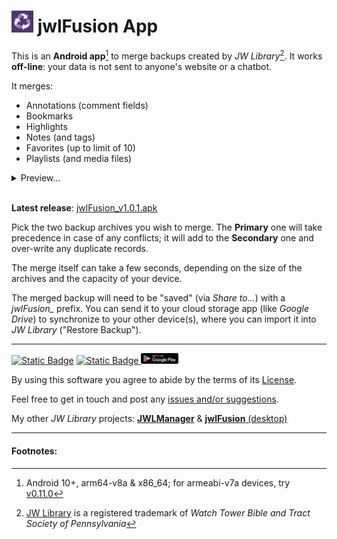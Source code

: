# <img src="docs/res/jwlFusion.png" width=35> jwlFusion App

This is an **Android app**[^1] to merge backups created by *JW Library*[^2]. It works **off-line**: your data is not sent to anyone's website or a chatbot.

It merges:
- Annotations (comment fields)
- Bookmarks
- Highlights
- Notes (and tags)
- Favorites (up to limit of 10)
- Playlists (and media files)

<details>
<summary>Preview…</summary>
<br/>

![preview](docs/res/jwlFusion.gif)
<br/>
</details>
<br/>

**Latest release**: [jwlFusion_v1.0.1.apk](https://github.com/erykjj/jwlFusion-app/releases/download/v1.0.1/jwlFusion_v1.0.1.apk)

Pick the two backup archives you wish to merge. The **Primary** one will take precedence in case of any conflicts; it will add to the **Secondary** one and over-write any duplicate records.

The merge itself can take a few seconds, depending on the size of the archives and the capacity of your device.

The merged backup will need to be "saved" (via *Share to…*) with a *jwlFusion_* prefix. You can send it to your cloud storage app (like *Google Drive*) to synchronize to your other device(s), where you can import it into *JW Library* ("Restore Backup").

____
[![Static Badge](https://img.shields.io/badge/releases-orange?style=plastic&logo=rss&logoColor=orange&color=black)](https://github.com/erykjj/jwlFusion-app/releases.atom) [![Static Badge](https://img.shields.io/badge/GitHub.io-jwlFusion%20App-white?style=plastic&logo=GitHub&color=black)
 ](https://erykjj.github.io/jwlFusion-app) [<img src="docs/res/PlayStore.svg" width=60>](https://play.google.com/store/apps/details?id=org.infiniti.jwlfusion.android)

By using this software you agree to abide by the terms of its [License](https://github.com/erykjj/jwlFusion-app#License-1-ov-file).

Feel free to get in touch and post any [issues and/or suggestions](https://github.com/erykjj/jwlFusion-app/issues).

My other *JW Library* projects: [**JWLManager**](https://github.com/erykjj/jwlmanager) & [**jwlFusion** (desktop)](https://github.com/erykjj/jwlFusion)

____
#### Footnotes:
[^1]: Android 10+, arm64-v8a & x86_64; for armeabi-v7a devices, try [v0.11.0](https://github.com/erykjj/jwlFusion-app/releases/download/v0.11.0/jwlFusion_v0.11.0.apk) 

[^2]: [JW Library](https://www.jw.org/en/online-help/jw-library/) is a registered trademark of *Watch Tower Bible and Tract Society of Pennsylvania*

